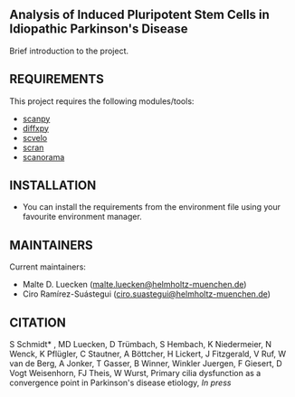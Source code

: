 Analysis of Induced Pluripotent Stem Cells in Idiopathic Parkinson's Disease
------------

Brief introduction to the project.

REQUIREMENTS
------------

This project requires the following modules/tools:

* [scanpy](https://scanpy.readthedocs.io/)
* [diffxpy](https://diffxpy.readthedocs.io/)
* [scvelo](https://scvelo.readthedocs.io/)
* [scran](https://bioconductor.org/packages/release/bioc/html/scran.html)
* [scanorama](https://github.com/brianhie/scanorama)

INSTALLATION
------------

* You can install the requirements from the environment file using your favourite environment manager.

MAINTAINERS
-----------

Current maintainers:
* ‪Malte D. Luecken (malte.luecken@helmholtz-muenchen.de)
* Ciro Ramírez-Suástegui (ciro.suastegui@helmholtz-muenchen.de)

CITATION
-----------
S Schmidt* , MD Luecken, D Trümbach, S Hembach, K Niedermeier, N Wenck, K Pflügler, C Stautner, A Böttcher, H Lickert, J Fitzgerald, V Ruf, W van de Berg, A Jonker, T Gasser, B Winner, Winkler Juergen, F Giesert, D Vogt Weisenhorn, FJ Theis, W Wurst, Primary cilia dysfunction as a convergence point in Parkinson's disease etiology, *In press*
